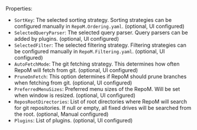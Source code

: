 ﻿Properties:

- `SortKey`: The selected sorting strategy. Sorting strategies can be configured manually in `RepoM.Ordering.yaml`. (optional, UI configured)
- `SelectedQueryParser`: The selected query parser. Query parsers can be added by plugins. (optional, UI configured)
- `SelectedFilter`: The selected filtering strategy. Filtering strategies can be configured manually in `RepoM.Filtering.yaml`. (optional, UI configured)
- `AutoFetchMode`: The git fetching strategy. This determines how often RepoM will fetch from git. (optional, UI configured)
- `PruneOnFetch`: This option determines if RepoM should prune branches when fetching from git. (optional, UI configured)
- `PreferredMenuSizes`: Preferred menu sizes of the RepoM. Will be set when window is resized. (optional, UI configured)
- `ReposRootDirectories`: List of root directories where RepoM will search for git repositories. If null or empty, all fixed drives will be searched from the root. (optional, Manual configured)
- `Plugins`: List of plugins. (optional, UI configured)
